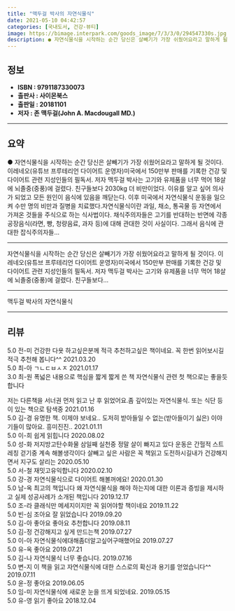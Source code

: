 ```yaml
---
title: "맥두걸 박사의 자연식물식"
date: 2021-05-10 04:42:57
categories: [국내도서, 건강-뷰티]
image: https://bimage.interpark.com/goods_image/7/3/3/0/294547330s.jpg
description: ● 자연식물식을 시작하는 순간 당신은 살빼기가 가장 쉬웠어요라고 말하게 될 것이다. 이레네오(유튜브 프루테리언 다이어트 운영자)미국에서 150만부 판매를 기록한 건강 및 다이어트 관련 지성인들의 필독서. 저자 맥두걸 박사는 고기와 유제품을 너무 먹어 18살에 뇌졸중(중풍)에 걸렸다.
---
```


## **정보**

- **ISBN : 9791187330073**
- **출판사 : 사이몬북스**
- **출판일 : 20181101**
- **저자 : 존 맥두걸(John A. Macdougall MD.)**

------



## **요약**

●  자연식물식을 시작하는 순간 당신은 살빼기가 가장 쉬웠어요라고 말하게 될 것이다. 이레네오(유튜브 프루테리언 다이어트 운영자)미국에서 150만부 판매를 기록한 건강 및 다이어트 관련 지성인들의 필독서. 저자 맥두걸 박사는 고기와 유제품을 너무 먹어 18살에 뇌졸중(중풍)에 걸렸다. 친구들보다 2030kg 더 비만이었다. 이유를 알고 싶어 의사가 되었고 모든 원인이 음식에 있음을 깨닫는다. 이후 미국에서 자연식물식 운동을 일으켜 수만 명의 비만과 질병을 치료했다.자연식물식이란 과일, 채소, 통곡물 등 자연에서 가져온 것들을 주식으로 하는 식사법이다. 채식주의자들은 고기를 반대하는 반면에 각종 공장음식(라면, 빵, 청량음료, 과자 등)에 대해 관대한 것이 사실이다. 그래서 음식에 관대한 잡식주의자들...

------

자연식물식을 시작하는 순간 당신은
살빼기가 가장 쉬웠어요라고 말하게 될 것이다.
 이레네오(유튜브 프루테리언 다이어트 운영자)미국에서 150만부 판매를 기록한 건강 및 다이어트 관련 지성인들의 필독서. 저자 맥두걸 박사는 고기와 유제품을 너무 먹어 18살에 뇌졸중(중풍)에 걸렸다. 친구들보다... 

------


맥두걸 박사의 자연식물식 

------


## **리뷰** 

5.0 전-미 건강한 다욧 하고싶은분께 적극 추천하고싶은 책이네요.
꼭 한번 읽어보시길 적극 추천해 봅니다^^ 2021.03.20 <br/>5.0 최-아 ㄱㄴㄷㅂㅅㅈ 2021.01.17 <br/>3.0 최-원 폭넓은 내용으로 핵심을 짧게 짧게 쓴 책
자연식물식 관련 첫 책으로는 좋을듯 합니다

저는 다른책을 서너권 먼저 읽고 난 후 읽었어요.좀 깊이있는 자연식물식. 또는 식단 등이 있는 책으로 탐색중 2021.01.16 <br/>5.0 김-경 유명한 책. 이제야 보네요.. 도저히 받아들일 수 없는(받아들이기 싫은) 이야기들이 많아요. 흥미진진.. 2021.01.11 <br/>5.0 이-희 쉽게 읽힙니다 2020.08.02 <br/>5.0 성-화 저지방고탄수화물 삼일째 실천중 정말 살이 빠지고 있다 운동은 간헐적 스트레칭 걷기중 계속 해볼생각이다  살빼고  싶은 사람은 꼭 책읽고 도전하시길내가 건강해지면서 지구도 살리는  2020.05.10 <br/>5.0 서-철 재밋고유익합니다 2020.02.10 <br/>5.0 강-경 자연식물식으로 다이어트 해볼꺼에요! 2020.01.30 <br/>5.0 남-옥 최고의 책입니다
왜 자연식물식을 해야 하는지에 대한 이론과 증빙을 제시하고 실제 성공사례가 소개된 책입니다 2019.12.17 <br/>5.0 조-라 클래식만 메세지이지만 꼭 읽어야할 책이네요 2019.11.22 <br/>5.0 빈-심 조아요  잘 읽었습니다 2019.09.20 <br/>5.0 김-아 좋아요 좋아요 추천합니다  2019.08.11 <br/>5.0 김-정 건강해지고 싶게 만드는책 2019.07.27 <br/>5.0 이-아 자연식물식에대해좀더알고싶어구매했어요 2019.07.27 <br/>5.0 유-옥 좋아요 2019.07.21 <br/>5.0 김-나 자연식물식 너무 좋습니다. 2019.07.16 <br/>5.0 변-지 이 책을 읽고 자연식물식에 대한 스스로의 확신과 용기를 얻었습니다^^ 2019.07.11 <br/>5.0 윤-정 좋아요 2019.06.05 <br/>5.0 임-미 자연식물식에 새로운 눈을 뜨게 되었네요. 2019.05.15 <br/>5.0 유-영 읽기 좋아요 2018.12.04 <br/>